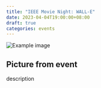 ```yaml
---
title: "IEEE Movie Night: WALL-E"
date: 2023-04-04T19:00:00+08:00
draft: true
categories: events
---
```


![Example image](/img/suske.jpeg)
## Picture from event
description